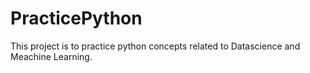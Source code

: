 # PracticePython
This project is to practice python concepts related to Datascience and Meachine Learning.
